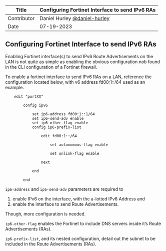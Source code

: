 Title | Configuring Fortinet Interface to send IPv6 RAs
--- | ---
Contributor | Daniel Hurley [@daniel-hurley](https://github.com/daniel-hurley/)
Date | 07-19-2023

## Configuring Fortinet Interface to send IPv6 RAs

Enabling Fortinet interface(s) to send IPv6 Route Advertisements on the LAN is not quite as simple as enabling the obvious configuration nob found in the CLI configuration of a Fortinet firewall.

To enable a fortinet interface to send IPv6 RAs on a LAN, reference the configuration located below, with v6 address fd00:1::/64 used as an example.

```
    edit "portXX"

        config ipv6

            set ip6-address fd00:1::1/64
            set ip6-send-adv enable
            set ip6-other-flag enable
            config ip6-prefix-list

                edit fd00:1::/64

                    set autonomous-flag enable

                    set onlink-flag enable

                next

            end

        end

```

`ip6-address` and `ip6-send-adv` parameters are required to 

1. enable IPv6 on the interface, with the a-lotted IPv6 Address and
2. enable the interface to send Route Advertisements.

Though, more configuration is needed.

`ip6-other-flag` enables the Fortinet to include DNS servers inside it’s Route Advertisements (RAs).

`ip6-prefix-list`, and its nested configuration, detail out the subnet to be included in the Route Advertisements (RAs).
